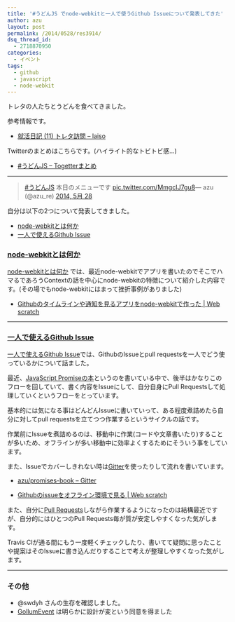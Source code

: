 ```yaml
---
title: '#うどんJS でnode-webkitと一人で使うGithub Issueについて発表してきた'
author: azu
layout: post
permalink: /2014/0528/res3914/
dsq_thread_id:
  - 2718870950
categories:
  - イベント
tags:
  - github
  - javascript
  - node-webkit
---
```

トレタの人たちとうどんを食べてきました。

参考情報です。

*   [就活日記 (11) トレタ訪問 &#8211; laiso][1]

Twitterのまとめはこちらです。(ハイライト的なトビトビ感…)

*   [#うどんJS &#8211; Togetterまとめ][2]

* * *

<blockquote class="twitter-tweet" lang="ja">
  <p>
    <a href="https://twitter.com/search?q=%23%E3%81%86%E3%81%A9%E3%82%93JS&src=hash">#うどんJS</a> 本日のメニューです <a href="http://t.co/MmgcIJ7gu8">pic.twitter.com/MmgcIJ7gu8</a>&mdash; azu (@azu_re) <a href="https://twitter.com/azu_re/statuses/471599388108668928">2014, 5月 28</a>
  </p>
</blockquote>



自分は以下の2つについて発表してきました。

*   [node-webkitとは何か][3]
*   [一人で使えるGithub Issue][4]

### [node-webkitとは何か][3]

[node-webkitとは何か][3] では、最近node-webkitでアプリを書いたのでそこでハマるであろうContextの話を中心にnode-webkitの特徴について紹介した内容です。(その場でもnode-webkitにはまって挫折事例がありました)

*   [Githubのタイムラインや通知を見るアプリをnode-webkitで作った | Web scratch][5]

* * *

### [一人で使えるGithub Issue][4]

[一人で使えるGithub Issue][4]では、GithubのIssueとpull requestsを一人でどう使っているかについて話ました。

最近、[JavaScript Promiseの本][6]というのを書いている中で、後半はかなりこのフローを回していて、書く内容をIssueにして、自分自身にPull Requestsして処理していくというフローをとっています。

基本的には気になる事はどんどんIssueに書いていって、ある程度煮詰めたら自分に対してpull requestsを立てつつ作業するというサイクルの話です。

作業前にIssueを煮詰めるのは、移動中に作業(コードや文章書いたり)することが多いため、オフラインが多い移動中に効率よくするためにそういう事をしています。

また、Issueでカバーしきれない時は[Gitter][7]を使ったりして流れを書いています。

*   [azu/promises-book &#8211; Gitter][8]

*   [Githubのissueをオフライン環境で見る | Web scratch][9]

また、自分に[Pull Requests][10]しながら作業するようになったのは結構最近ですが、自分的にはひとつのPull Requests毎が質が安定しやすくなった気がします。

Travis CIが通る間にもう一度軽くチェックしたり、書いてて疑問に思ったことや提案はそのIssueに書き込んだりすることで考えが整理しやすくなった気がします。

* * *

### その他

*   @swdyh さんの生存を確認しました。
*   [GollumEvent][11] は明らかに設計が変という同意を得ました

 [1]: http://laiso.hatenablog.com/entry/2014/04/07/%E5%B0%B1%E6%B4%BB%E6%97%A5%E8%A8%98_(10)_%E3%83%88%E3%83%AC%E3%82%BF%E8%A8%AA%E5%95%8F "就活日記 (11) トレタ訪問 - laiso"
 [2]: http://togetter.com/li/673082 "#うどんJS - Togetterまとめ"
 [3]: http://azu.github.io/slide/udonjs/node-webkit.html "node-webkitとは何か"
 [4]: http://azu.github.io/slide/udonjs/github-issue.html "一人で使えるGithub Issue"
 [5]: https://efcl.info/2014/0430/res3872/ "Githubのタイムラインや通知を見るアプリをnode-webkitで作った | Web scratch"
 [6]: http://azu.github.io/promises-book/ "JavaScript Promiseの本"
 [7]: https://gitter.im/ "Gitter"
 [8]: https://gitter.im/azu/promises-book "azu/promises-book - Gitter"
 [9]: https://efcl.info/2014/0521/res3908/ "Githubのissueをオフライン環境で見る | Web scratch"
 [10]: https://github.com/azu/Promises-book/pulls?direction=desc&page=1&sort=created&state=closed "Pull Requests · azu/promises-book"
 [11]: https://developer.github.com/v3/activity/events/types/#gollumevent "GollumEvent"
